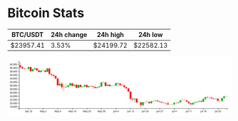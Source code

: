 # Bitcoin Stats

BTC/USDT|24h change|24h high|24h low|
|---|---|---|---|
|$23957.41|3.53%|$24199.72|$22582.13|

<img src="./chart.svg">
